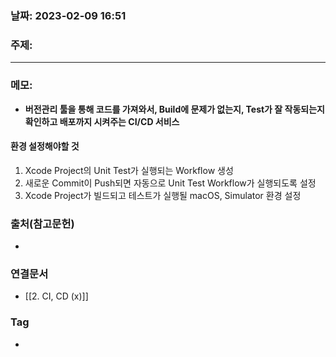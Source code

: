 ### 날짜: 2023-02-09 16:51

### 주제: 
---
### 메모: 
- **버전관리 툴을 통해 코드를 가져와서, Build에 문제가 없는지, Test가 잘 작동되는지 확인하고 배포까지 시켜주는 CI/CD 서비스**
#### 환경 설정해야할 것 
1. Xcode Project의 Unit Test가 실행되는 Workflow 생성 
2. 새로운 Commit이 Push되면 자동으로 Unit Test Workflow가 실행되도록 설정 
3. Xcode Project가 빌드되고 테스트가 실행될 macOS, Simulator 환경 설정
### 출처(참고문헌) 
- 

### 연결문서 
- [[2. CI, CD (x)]]

### Tag
- 